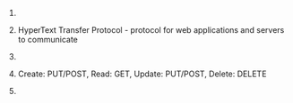 1.

2. HyperText Transfer Protocol - protocol for web applications and servers to communicate

3.

4. Create: PUT/POST,  Read: GET,  Update: PUT/POST, Delete: DELETE

5.   